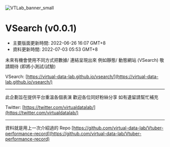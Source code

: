 ![VTLab_banner_small](https://user-images.githubusercontent.com/107298988/175805443-dc806e27-ecb6-4dd6-a075-9c99e4ded87c.jpg)

# VSearch (v0.0.1)
- 主要版面更新時間: 2022-06-26 16:07 GMT+8
- 資料更新時間: 2022-07-03 05:53 GMT+8

未來有機會使用不同方式把數據/ 連結呈現出來
例如靜態/ 動態網站 (VSearch) 敬請期待 (即將小測試/試驗)

VSearch: [https://virtual-data-lab.github.io/vsearch/](https://virtual-data-lab.github.io/vsearch/)

<hr>

此企劃旨在提供平台重溫各個表演 
歡迎各位同好粉絲分享 如有遺留請幫忙補充

Twitter: [https://twitter.com/virtualdatalab/](https://twitter.com/virtualdatalab/)

<hr>

資料就是用上一次介紹過的 Repo
[https://github.com/virtual-data-lab/Vtuber-performance-record](https://github.com/virtual-data-lab/Vtuber-performance-record)

